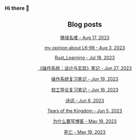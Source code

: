 ### Hi there 👋

<!--
**EuDs63/EuDs63** is a ✨ _special_ ✨ repository because its `README.md` (this file) appears on your GitHub profile.

Here are some ideas to get you started:

- 🔭 I’m currently working on ...
- 🌱 I’m currently learning ...
- 👯 I’m looking to collaborate on ...
- 🤔 I’m looking for help with ...
- 💬 Ask me about ...
- 📫 How to reach me: ...
- 😄 Pronouns: ...
- ⚡ Fun fact: ...
-->

<h2 align="center">Blog posts</h2>
<!-- BLOG-POST-LIST:START --><p align="center"><a href= http://euds63.github.io/2023/08/17/change-domain-name/ > 换域名喽 - Aug 17, 2023 </a></p><p align="center"><a href= http://euds63.github.io/2023/08/03/my-opinion-about-LK-99/ > my opinion about LK-99 - Aug 3, 2023 </a></p><p align="center"><a href= http://euds63.github.io/2023/07/18/rust-learning/ > Rust_Learning - Jul 18, 2023 </a></p><p align="center"><a href= http://euds63.github.io/2023/06/27/learn-os-vias-jyy/ > 《操作系统：设计与实现》笔记 - Jun 27, 2023 </a></p><p align="center"><a href= http://euds63.github.io/2023/06/19/learn-os/ > 操作系统复习笔记 - Jun 19, 2023 </a></p><p align="center"><a href= http://euds63.github.io/2023/06/16/learn-introdue-to-se/ > 软工导论复习笔记 - Jun 16, 2023 </a></p><p align="center"><a href= http://euds63.github.io/2023/06/06/poem/ > 诗词 - Jun 6, 2023 </a></p><p align="center"><a href= http://euds63.github.io/2023/06/05/Tears-of-the-Kingdom/ > Tears of the Kingdom - Jun 5, 2023 </a></p><p align="center"><a href= http://euds63.github.io/2023/05/20/reasons-for-build-a-blog/ > 为什么要写博客 - May 19, 2023 </a></p><p align="center"><a href= http://euds63.github.io/2023/05/20/death/ > 死亡 - May 19, 2023 </a></p><!-- BLOG-POST-LIST:END -->
